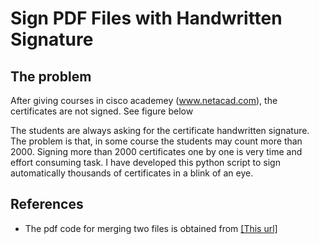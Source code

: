 # Sign PDF Files with Handwritten Signature

## The problem
After giving courses in cisco academey (www.netacad.com), the certificates are not signed. See figure below

The students are always asking for the certificate handwritten signature. The problem is that, in some course the students may count more than 2000. Signing more than 2000 certificates one by one is very time and effort consuming task. I have developed this python script to sign automatically thousands of certificates in a blink of an eye. 





## References 
* The pdf code for merging two files is obtained from [[This url]](https://stackoverflow.com/questions/13276409/how-to-add-image-to-pdf-file-in-python)

 
